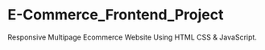 # E-Commerce_Frontend_Project
Responsive Multipage Ecommerce Website Using HTML CSS &amp; JavaScript.
